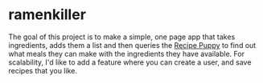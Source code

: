# ramenkiller

The goal of this project is to make a simple, one page app that takes ingredients, adds them a list and then queries the [Recipe Puppy](http://www.recipepuppy.com/about/api/) to find out what meals they can make with the ingredients they have available. For scalability, I'd like to add a feature where you can create a user, and save recipes that you like.